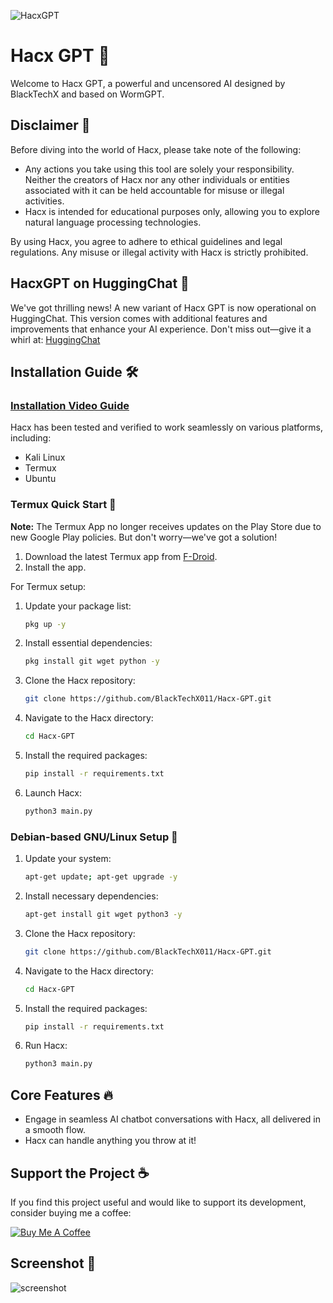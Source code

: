 ![HacxGPT](https://github.com/BlackTechX011/Hacx-GPT/blob/main/logo_HacxGPT.png)

# Hacx GPT 🤖

Welcome to Hacx GPT, a powerful and uncensored AI designed by BlackTechX and based on WormGPT.

## Disclaimer 🚫

Before diving into the world of Hacx, please take note of the following:

- Any actions you take using this tool are solely your responsibility. Neither the creators of Hacx nor any other individuals or entities associated with it can be held accountable for misuse or illegal activities.
- Hacx is intended for educational purposes only, allowing you to explore natural language processing technologies.

By using Hacx, you agree to adhere to ethical guidelines and legal regulations. Any misuse or illegal activity with Hacx is strictly prohibited.

## HacxGPT on HuggingChat 🚀

We've got thrilling news! A new variant of Hacx GPT is now operational on HuggingChat. This version comes with additional features and improvements that enhance your AI experience. Don't miss out—give it a whirl at: [HuggingChat](https://hf.co/chat/assistant/66373dea24d425b77de8df01)

## Installation Guide 🛠️

### [Installation Video Guide](https://youtu.be/MIGSUM4PGh4)

Hacx has been tested and verified to work seamlessly on various platforms, including:

- Kali Linux
- Termux
- Ubuntu

### Termux Quick Start 📲

**Note:** The Termux App no longer receives updates on the Play Store due to new Google Play policies. But don't worry—we've got a solution!

1. Download the latest Termux app from [F-Droid](https://f-droid.org/repo/com.termux_118.apk).
2. Install the app.

For Termux setup:

1. Update your package list:
   ```bash
   pkg up -y
   ```
2. Install essential dependencies:
   ```bash
   pkg install git wget python -y
   ```
3. Clone the Hacx repository:
   ```bash
   git clone https://github.com/BlackTechX011/Hacx-GPT.git
   ```
4. Navigate to the Hacx directory:
   ```bash
   cd Hacx-GPT
   ```
5. Install the required packages:
   ```bash
   pip install -r requirements.txt
   ```
6. Launch Hacx:
   ```bash
   python3 main.py
   ```

### Debian-based GNU/Linux Setup 🐧

1. Update your system:
   ```bash
   apt-get update; apt-get upgrade -y
   ```
2. Install necessary dependencies:
   ```bash
   apt-get install git wget python3 -y
   ```
3. Clone the Hacx repository:
   ```bash
   git clone https://github.com/BlackTechX011/Hacx-GPT.git
   ```
4. Navigate to the Hacx directory:
   ```bash
   cd Hacx-GPT
   ```
5. Install the required packages:
   ```bash
   pip install -r requirements.txt
   ```
6. Run Hacx:
   ```bash
   python3 main.py
   ```

## Core Features 🔥

- Engage in seamless AI chatbot conversations with Hacx, all delivered in a smooth flow.
- Hacx can handle anything you throw at it!

## Support the Project ☕

If you find this project useful and would like to support its development, consider buying me a coffee:

[![Buy Me A Coffee](https://img.buymeacoffee.com/button-api/?text=Buy%20me%20a%20coffee&emoji=&slug=BlackTechX&button_colour=5FaFFF&font_colour=ffffff&font_family=Cookie&outline_colour=000000&coffee_colour=FFDD00)](https://www.buymeacoffee.com/BlackTechX)

## Screenshot 📸

![screenshot](https://github.com/BlackTechX011/Hacx-GPT/blob/main/screenshot.png)
